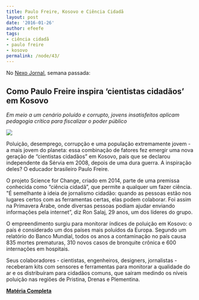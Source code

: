 ```yaml
---
title: Paulo Freire, Kosovo e Ciência Cidadã
layout: post
date: '2016-01-26'
author: efeefe
tags:
- ciência cidadã
- paulo freire
- kosovo
permalink: /node/43/
---
```


No [Nexo Jornal](https://www.nexojornal.com.br/expresso/2016/01/22/Como-Paulo-Freire-inspira-%E2%80%98cientistas-cidad%C3%A3os%E2%80%99-em-Kosovo "https://www.nexojornal.com.br/expresso/2016/01/22/Como-Paulo-Freire-inspira-%E2%80%98cientistas-cidad%C3%A3os%E2%80%99-em-Kosovo"), semana passada:

## Como Paulo Freire inspira ‘cientistas cidadãos’ em Kosovo

*Em meio a um cenário poluído e corrupto, jovens insatisfeitos aplicam pedagogia crítica para fiscalizar o poder público*

[![](https://www.nexojornal.com.br/incoming/imagens/citizen-science.JPG/ALTERNATES/LANDSCAPE_640/citizen%20science.JPG)](https://www.nexojornal.com.br/expresso/2016/01/22/Como-Paulo-Freire-inspira-%E2%80%98cientistas-cidad%C3%A3os%E2%80%99-em-Kosovo "https://www.nexojornal.com.br/expresso/2016/01/22/Como-Paulo-Freire-inspira-%E2%80%98cientistas-cidad%C3%A3os%E2%80%99-em-Kosovo")

Poluição, desemprego, corrupção e uma população extremamente jovem - a mais jovem do planeta: essa combinação de fatores fez emergir uma nova geração de “cientistas cidadãos” em Kosovo, país que se declarou independente da Sérvia em 2008, depois de uma dura guerra. A inspiração deles? O educador brasileiro Paulo Freire.

O projeto Science for Change, criado em 2014, parte de uma premissa conhecida como “ciência cidadã”, que permite a qualquer um fazer ciência. "É semelhante à ideia de jornalismo cidadão: quando as pessoas estão nos lugares certos com as ferramentas certas, elas podem colaborar. Foi assim na Primavera Árabe, onde diversas pessoas podiam ajudar enviando informações pela internet”, diz Ron Salaj, 29 anos, um dos líderes do grupo.

O empreendimento surgiu para monitorar índices de poluição em Kosovo: o país é considerado um dos países mais poluídos da Europa. Segundo um relatório do Banco Mundial, todos os anos a contaminação no país causa 835 mortes prematuras, 310 novos casos de bronquite crônica e 600 internações em hospitais.

Seus colaboradores - cientistas, engenheiros, designers, jornalistas - receberam kits com sensores e ferramentas para monitorar a qualidade do ar e os distribuíram para cidadãos comuns, que saíram medindo os níveis poluição nas regiões de Pristina, Drenas e Plementina.

**[Matéria Completa](https://www.nexojornal.com.br/expresso/2016/01/22/Como-Paulo-Freire-inspira-%E2%80%98cientistas-cidad%C3%A3os%E2%80%99-em-Kosovo "https://www.nexojornal.com.br/expresso/2016/01/22/Como-Paulo-Freire-inspira-%E2%80%98cientistas-cidad%C3%A3os%E2%80%99-em-Kosovo")**